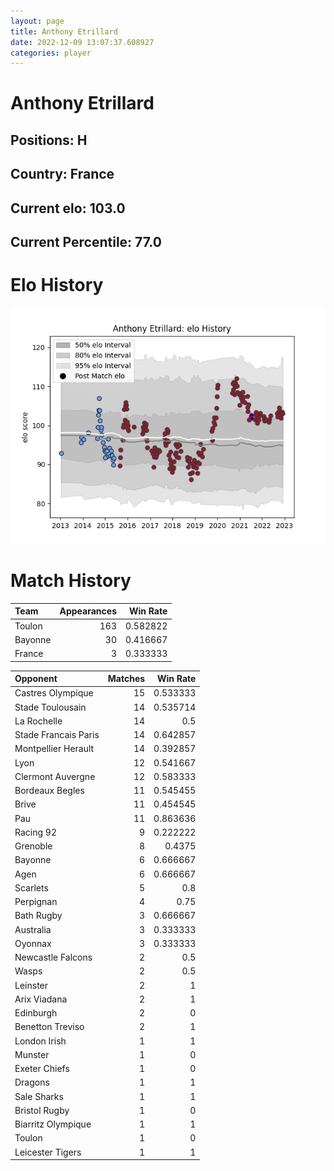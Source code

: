 ```yaml
---  
layout: page  
title: Anthony Etrillard  
date: 2022-12-09 13:07:37.608927  
categories: player  
---
```

# Anthony Etrillard

## Positions: H

## Country: France

## Current elo: 103.0

## Current Percentile: 77.0

# Elo History


![elo history](history_AnthonyEtrillard.png)
# Match History


| Team    |   Appearances |   Win Rate |
|:--------|--------------:|-----------:|
| Toulon  |           163 |   0.582822 |
| Bayonne |            30 |   0.416667 |
| France  |             3 |   0.333333 |

| Opponent             |   Matches |   Win Rate |
|:---------------------|----------:|-----------:|
| Castres Olympique    |        15 |   0.533333 |
| Stade Toulousain     |        14 |   0.535714 |
| La Rochelle          |        14 |   0.5      |
| Stade Francais Paris |        14 |   0.642857 |
| Montpellier Herault  |        14 |   0.392857 |
| Lyon                 |        12 |   0.541667 |
| Clermont Auvergne    |        12 |   0.583333 |
| Bordeaux Begles      |        11 |   0.545455 |
| Brive                |        11 |   0.454545 |
| Pau                  |        11 |   0.863636 |
| Racing 92            |         9 |   0.222222 |
| Grenoble             |         8 |   0.4375   |
| Bayonne              |         6 |   0.666667 |
| Agen                 |         6 |   0.666667 |
| Scarlets             |         5 |   0.8      |
| Perpignan            |         4 |   0.75     |
| Bath Rugby           |         3 |   0.666667 |
| Australia            |         3 |   0.333333 |
| Oyonnax              |         3 |   0.333333 |
| Newcastle Falcons    |         2 |   0.5      |
| Wasps                |         2 |   0.5      |
| Leinster             |         2 |   1        |
| Arix Viadana         |         2 |   1        |
| Edinburgh            |         2 |   0        |
| Benetton Treviso     |         2 |   1        |
| London Irish         |         1 |   1        |
| Munster              |         1 |   0        |
| Exeter Chiefs        |         1 |   0        |
| Dragons              |         1 |   1        |
| Sale Sharks          |         1 |   1        |
| Bristol Rugby        |         1 |   0        |
| Biarritz Olympique   |         1 |   1        |
| Toulon               |         1 |   0        |
| Leicester Tigers     |         1 |   1        |